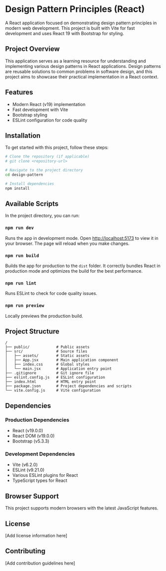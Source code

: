 # Design Pattern Principles (React)

A React application focused on demonstrating design pattern principles in modern web development. This project is built with Vite for fast development and uses React 19 with Bootstrap for styling.

## Project Overview

This application serves as a learning resource for understanding and implementing various design patterns in React applications. Design patterns are reusable solutions to common problems in software design, and this project aims to showcase their practical implementation in a React context.

## Features

- Modern React (v19) implementation
- Fast development with Vite
- Bootstrap styling
- ESLint configuration for code quality

## Installation

To get started with this project, follow these steps:

```bash
# Clone the repository (if applicable)
# git clone <repository-url>

# Navigate to the project directory
cd design-pattern

# Install dependencies
npm install
```

## Available Scripts

In the project directory, you can run:

### `npm run dev`

Runs the app in development mode.
Open [http://localhost:5173](http://localhost:5173) to view it in your browser.
The page will reload when you make changes.

### `npm run build`

Builds the app for production to the `dist` folder.
It correctly bundles React in production mode and optimizes the build for the best performance.

### `npm run lint`

Runs ESLint to check for code quality issues.

### `npm run preview`

Locally previews the production build.

## Project Structure

```
/
├── public/            # Public assets
├── src/               # Source files
│   ├── assets/        # Static assets
│   ├── App.jsx        # Main application component
│   ├── index.css      # Global styles
│   └── main.jsx       # Application entry point
├── .gitignore         # Git ignore file
├── eslint.config.js   # ESLint configuration
├── index.html         # HTML entry point
├── package.json       # Project dependencies and scripts
└── vite.config.js     # Vite configuration
```

## Dependencies

### Production Dependencies

- React (v19.0.0)
- React DOM (v19.0.0)
- Bootstrap (v5.3.3)

### Development Dependencies

- Vite (v6.2.0)
- ESLint (v9.21.0)
- Various ESLint plugins for React
- TypeScript types for React

## Browser Support

This project supports modern browsers with the latest JavaScript features.

## License

[Add license information here]

## Contributing

[Add contribution guidelines here]
